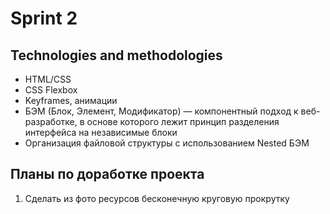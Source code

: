 # Sprint 2

## Technologies and methodologies

- HTML/CSS
- CSS Flexbox
- Keyframes, анимации
- БЭМ (Блок, Элемент, Модификатор) — компонентный подход к веб-разработке, в основе которого лежит принцип разделения интерфейса на независимые блоки
- Организация файловой структуры с использованием Nested БЭМ

## Планы по доработке проекта

1. Сделать из фото ресурсов бесконечную круговую прокрутку
